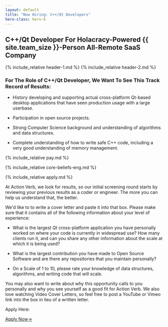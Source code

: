 ```yaml
---
layout: default
title: "Now Hiring: C++/Qt Developers"
hero-class: hero-6
---
```


## C++/Qt Developer For Holacracy-Powered {{ site.team_size }}-Person All-Remote SaaS Company

{% include_relative header-1.md %}
{% include_relative header-2.md %}

### For The Role of C++/Qt Developer, We Want To See This Track Record of Results:

 * History developing and supporting actual cross-platform Qt-based desktop applications
that have seen production usage with a large userbase.

 * Participation in open source projects.

 * Strong Computer Science background and understanding of algorithms and
 data structures.

 * Complete understanding of how to write safe C++ code, including a
 very good understanding of memory management.

{% include_relative pay.md %}

{% include_relative core-beliefs-eng.md %}

{% include_relative apply.md %}

At Action Verb, we look for results, so our initial screening round
starts by reviewing your previous results as a coder or engineer.  The
more you can help us understand that, the better.

We'd like to to write a cover letter and paste it into that box.  Please make sure
that it contains all of the following information about your level of experience:

 * What is the largest Qt cross-platform application you have personally worked on where
 your code is currently in widespread use?  How many clients run it, and can
 you share any other information about the scale at which it is being
 used?

 * What is the largest contribution you have made to Open Source
 Software and are there any repositories that you maintain personally?

 * On a Scale of 1 to 10, please rate your knowledge of data structures,
 algorithms, and writing code that will scale.

You may also want to write about why this opportunity calls to you
personally and why you see yourself as a good fit for Action Verb.  We
also love watching Video Cover Letters, so feel free to post a YouTube
or Vimeo link into the box in lieu of a written letter.

Apply Here:

<p><a class="page-btn f7 f5-ns ttu tracked-slight mb2" href="http://actionverb.applytojob.com/apply/XewrZe/Systems-Engineer">Apply Now<span class="pl1">&#8594;</span></a></p>


